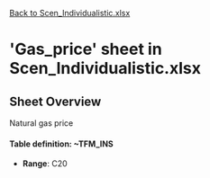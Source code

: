 [Back to Scen_Individualistic.xlsx](README.md)

# 'Gas_price' sheet in Scen_Individualistic.xlsx

## Sheet Overview

Natural gas price

#### Table definition: ~TFM_INS
- **Range**: C20
